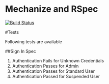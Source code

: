 Mechanize and RSpec
====

[![Build Status](https://travis-ci.org/uksa/mechanize-rspec.svg)](https://travis-ci.org/uksa/mechanize-rspec)

#Tests

Following tests are available

##Sign In Spec
1. Authentication Fails for Unknown Credentials
2. Authentication Passes for Admin
3. Authentication Passes for Standard User
4. Authentication Passed for Suspended User